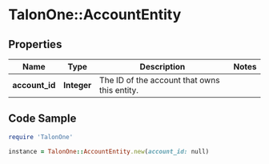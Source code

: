 # TalonOne::AccountEntity

## Properties

Name | Type | Description | Notes
------------ | ------------- | ------------- | -------------
**account_id** | **Integer** | The ID of the account that owns this entity. | 

## Code Sample

```ruby
require 'TalonOne'

instance = TalonOne::AccountEntity.new(account_id: null)
```


